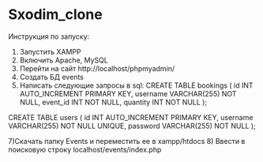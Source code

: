 # Sxodim_clone
Инструкция по запуску:
1) Запустить XAMPP
2) Включить Apache, MySQL
3) Перейти на сайт http://localhost/phpmyadmin/
4) Создать БД events
5) Написать следующие запросы в sql:
CREATE TABLE bookings (
    id INT AUTO_INCREMENT PRIMARY KEY,
    username VARCHAR(255) NOT NULL,
    event_id INT NOT NULL,
    quantity INT NOT NULL
);

CREATE TABLE users (
    id INT AUTO_INCREMENT PRIMARY KEY,
    username VARCHAR(255) NOT NULL UNIQUE,
    password VARCHAR(255) NOT NULL
);

7)Скачать папку Events и переместить ее в xampp/htdocs
8) Ввести в поисковую строку localhost/events/index.php
